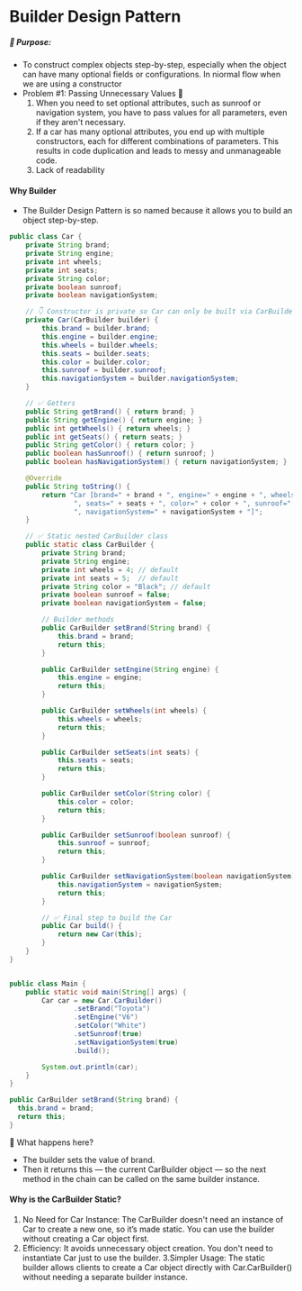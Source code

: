 # Builder Design Pattern

##### 🔧 Purpose:
- To construct complex objects step-by-step, especially when the object can have many optional fields or configurations.
In niormal flow when we are using a constructor
- Problem #1: Passing Unnecessary Values 🛑
  1. When you need to set optional attributes, such as sunroof or navigation system, you have to pass values for all parameters, even if they aren't necessary.
  2. If a car has many optional attributes, you end up with multiple constructors, each for different combinations of parameters. This results in code duplication and leads to messy and unmanageable code.
  3. Lack of readability
  
#### Why Builder
- The Builder Design Pattern is so named because it allows you to build an object step-by-step.
```Java
public class Car {
    private String brand;
    private String engine;
    private int wheels;
    private int seats;
    private String color;
    private boolean sunroof;
    private boolean navigationSystem;

    // 👇 Constructor is private so Car can only be built via CarBuilder
    private Car(CarBuilder builder) {
        this.brand = builder.brand;
        this.engine = builder.engine;
        this.wheels = builder.wheels;
        this.seats = builder.seats;
        this.color = builder.color;
        this.sunroof = builder.sunroof;
        this.navigationSystem = builder.navigationSystem;
    }

    // ✅ Getters
    public String getBrand() { return brand; }
    public String getEngine() { return engine; }
    public int getWheels() { return wheels; }
    public int getSeats() { return seats; }
    public String getColor() { return color; }
    public boolean hasSunroof() { return sunroof; }
    public boolean hasNavigationSystem() { return navigationSystem; }

    @Override
    public String toString() {
        return "Car [brand=" + brand + ", engine=" + engine + ", wheels=" + wheels +
                ", seats=" + seats + ", color=" + color + ", sunroof=" + sunroof +
                ", navigationSystem=" + navigationSystem + "]";
    }

    // ✅ Static nested CarBuilder class
    public static class CarBuilder {
        private String brand;
        private String engine;
        private int wheels = 4; // default
        private int seats = 5;  // default
        private String color = "Black"; // default
        private boolean sunroof = false;
        private boolean navigationSystem = false;

        // Builder methods
        public CarBuilder setBrand(String brand) {
            this.brand = brand;
            return this;
        }

        public CarBuilder setEngine(String engine) {
            this.engine = engine;
            return this;
        }

        public CarBuilder setWheels(int wheels) {
            this.wheels = wheels;
            return this;
        }

        public CarBuilder setSeats(int seats) {
            this.seats = seats;
            return this;
        }

        public CarBuilder setColor(String color) {
            this.color = color;
            return this;
        }

        public CarBuilder setSunroof(boolean sunroof) {
            this.sunroof = sunroof;
            return this;
        }

        public CarBuilder setNavigationSystem(boolean navigationSystem) {
            this.navigationSystem = navigationSystem;
            return this;
        }

        // ✅ Final step to build the Car
        public Car build() {
            return new Car(this);
        }
    }
}


public class Main {
    public static void main(String[] args) {
        Car car = new Car.CarBuilder()
                .setBrand("Toyota")
                .setEngine("V6")
                .setColor("White")
                .setSunroof(true)
                .setNavigationSystem(true)
                .build();

        System.out.println(car);
    }
}

```
```Java
public CarBuilder setBrand(String brand) {
  this.brand = brand;
  return this;
}
```
📌 What happens here?
- The builder sets the value of brand.
- Then it returns this — the current CarBuilder object — so the next method in the chain can be called on the same builder instance.


#### Why is the CarBuilder Static?
1. No Need for Car Instance:
   The CarBuilder doesn't need an instance of Car to create a new one, so it’s made static. You can use the builder without creating a Car object first.
2. Efficiency:
   It avoids unnecessary object creation. You don't need to instantiate Car just to use the builder.
   3.Simpler Usage:
   The static builder allows clients to create a Car object directly with Car.CarBuilder() without needing a separate builder instance.

